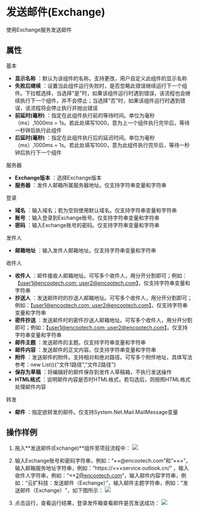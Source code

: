 # 发送邮件(Exchange)

使用Exchange服务发送邮件

## 属性
基本
- **显示名称** ：默认为该组件的名称。支持更改，用户自定义此组件的显示名称
- **失败后继续** ：设置当此组件运行失败时，是否忽略此错误继续运行下一个组件。下拉框选择，当选择"是"时，如果该组件运行时遇到错误，该流程也会继续执行下一个组件，并不会停止；当选择"否"时，如果该组件运行时遇到错误，该流程将会停止执行并抛出错误
- **前延时(毫秒)** ：指定在此组件执行前的等待时间。单位为毫秒（ms）,1000ms = 1s。若此处填写1000，意为上一个组件执行完毕后，等待一秒钟后执行此组件
- **后延时(毫秒)** ：指定在此组件执行后的延迟时间。单位为毫秒（ms）,1000ms = 1s。若此处填写1000，意为此组件执行完毕后，等待一秒钟后执行下一个组件

服务器

- **Exchange版本** ：选择Exchange版本
- **服务器** ：发件人邮箱所属服务器地址。仅支持字符串变量和字符串


登录

- **域名** ：输入域名；若为空则使用默认域名。仅支持字符串变量和字符串
- **账号** ：输入登录到Exchange账号。仅支持字符串变量和字符串
- **密码** ：输入Exchange账号的密码。仅支持字符串变量和字符串

发件人

- **邮箱地址** ：输入发件人邮箱地址。仅支持字符串变量和字符串

收件人

- **收件人** ：邮件接收人邮箱地址。可写多个收件人，用分开分割即可；例如：【[user1@encootech.com; user2@encootech.com](mailto:user1@encootech.com;%20user2@encootech.com)】。仅支持字符串变量和字符串
- **抄送人** ：发送邮件时的抄送人邮箱地址。可写多个收件人，用分开分割即可；例如：【[user1@encootech.com; user2@encootech.com](mailto:user1@encootech.com;%20user2@encootech.com)】。仅支持字符串变量和字符串
- **密件抄送** ：发送邮件时的密件抄送人邮箱地址。可写多个收件人，用分开分割即可；例如：【[user1@encootech.com; user2@encootech.com](mailto:user1@encootech.com;%20user2@encootech.com)】。仅支持字符串变量和字符串
- **邮件主题** ：发送邮件的主题。仅支持字符串变量和字符串
- **邮件内容** ：发送邮件的正文内容。仅支持字符串变量和字符串
- **附件** ：发送邮件的附件。支持相对和绝对路径。可写多个附件地址，具体写法参考：new List<string>(){"文件1路径","文件2路径"}
- **保存为草稿** ：将编辑好的邮件保存到发件人草稿箱，不执行发送操作
- **HTML格式** ：说明邮件内容是否时HTML格式，若勾选后，则按照HTML格式处理邮件内容

转发

- **邮件** ：指定欲转发的邮件。仅支持System.Net.Mail.MailMessage变量

## 操作样例

1. 拖入**发送邮件(Exchange)**组件至项目流程中：
 ![](https://docimages.blob.core.chinacloudapi.cn/images/Activities/SendExchangeMail20201222.png)

2. 输入Exchange账号和密码字符串，例如：“××@encootech.com”和“×××”，输入邮箱服务地址字符串，例如：“https://×××service.outlook.cn/” ，输入收件人字符串，例如：“××2@encootech.com”，输入邮件内容字符串，例如：“云扩科技：发送邮件（Exchange）”，输入邮件主题字符串，例如："发送邮件（Exchange）"，如下图所示：
 ![](https://docimages.blob.core.chinacloudapi.cn/images/Activities/SendExchangeMail2020122202.png)

3. 点击运行，查看运行结果，登录发件箱查看邮件是否发送成功：
![](https://docimages.blob.core.chinacloudapi.cn/images/Activities/SendExchangeMail2020122203.png)